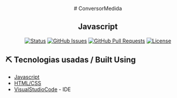 

<p align="center">
  # ConversorMedida
</p>
<h2 align="center">Javascript</h2>

<div align="center">

[![Status](https://img.shields.io/badge/Status-Paused-yellow/?style=flat-square&color=yellow)](https://github.com/gersonmachado/calculadora-simples)
[![GitHub Issues](https://img.shields.io/badge/Issues-0-blue/?style=flat-square&color=blue)](https://github.com/gersonmachado/calculadora-simples/issues)
[![GitHub Pull Requests](https://img.shields.io/badge/Pull%20requests-0-blue/?style=flat-square&color=blue)](https://github.com/gersonmachado/calculadora-simples/pulls)
[![License](https://img.shields.io/badge/License-MIT-blueviolet/?style=flat-square&color=blueviolet)](/LICENSE)

</div>

## ⛏️ Tecnologias usadas / Built Using

- [Javascript](https://developer.mozilla.org/pt-BR/docs/Web/JavaScript)
- [HTML/CSS](https://www.w3schools.com/html/default.asp)
- [VisualStudioCode](https://code.visualstudio.com/) - IDE
